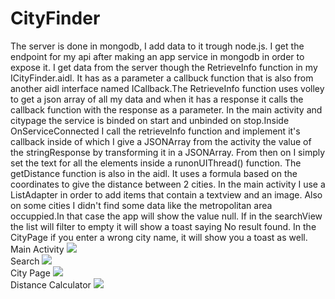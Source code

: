 # CityFinder
The server is done in mongodb, I add data to it trough node.js.
I get the endpoint for my api after making an app service in mongodb in order to expose it.
I get data from the server though the RetrieveInfo function in my ICityFinder.aidl. It has as a parameter a callbuck function that is also from another aidl interface named ICallback.The RetrieveInfo function uses volley to get a json array of all my data and when it has a response it calls the callback function with the response as a parameter.
In the main activity and citypage the service is binded on start and unbinded on stop.Inside OnServiceConnected I call the retrieveInfo function and implement it's callback inside of which I give a JSONArray from the activity the value of the stringResponse by transforming it in a JSONArray.
From then on I simply set the text for all the elements inside a runonUIThread() function.
The getDistance function is also in the aidl. It uses a formula based on the coordinates to give the distance between 2 cities.
In the main activity I use a ListAdapter in order to add items that contain a textview and an image.
Also on some cities I didn't find some data like the metropolitan area occuppied.In that case the app will show the value null.
If in the searchView the list will filter to empty it will show a toast saying No result found. In the CityPage if you enter a wrong city name, it will show you a toast as well.
Main Activity
<img src="Pictures/1.jpg"><br>
Search
<img src="Pictures/2.jpg"><br>
City Page
<img src="Pictures/3.jpg"><br>
Distance Calculator
<img src="Pictures/4.jpg"><br>
